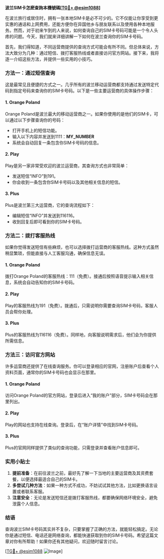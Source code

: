 **波兰SIM卡怎麽查詢本機號碼[[TG💪+ @esim1088](https://t.me/s/esim1088)]**

在波兰旅行或居住时，拥有一张本地SIM卡是必不可少的。它不仅能让你享受到更实惠的通话和上网费用，还能方便你在异国他乡与朋友联系以及使用各种本地服务。然而，对于初来乍到的人来说，如何查询自己的SIM卡号码可能是一个令人头疼的问题。今天，我们就来详细讲解一下如何在波兰查询你的SIM卡号码。

首先，我们得知道，不同运营商提供的查询方式可能会有所不同。但总体来说，方法大致分为几种：通过短信、拨打客服热线或者直接访问官方网站。接下来，我将逐一介绍这些方法，并提供一些实用的小技巧。

### 方法一：通过短信查询

这是最常见且便捷的方式之一。几乎所有的波兰移动运营商都支持通过发送特定代码到指定号码来查询你的SIM卡号码。以下是一些主要运营商的具体操作步骤：

#### 1. Orange Poland
Orange Poland是波兰最大的移动运营商之一。如果你使用的是他们的SIM卡，可以通过以下步骤查询你的号码：
- 打开手机上的短信功能。
- 输入以下内容并发送到1111：**MY_NUMBER**
- 系统会自动回复一条包含你SIM卡号码的信息。

#### 2. Play
Play是另一家非常受欢迎的波兰运营商，其查询方式也非常简单：
- 发送短信“INFO”到191。
- 你会收到一条包含你SIM卡号码以及其他相关信息的短信。

#### 3. Plus
Plus是波兰第三大运营商，它的查询流程如下：
- 编辑短信“INFO”并发送到116116。
- 收到回复后即可看到你的SIM卡号码。

### 方法二：拨打客服热线

如果你觉得发送短信有些麻烦，也可以选择拨打运营商的客服热线。这种方式虽然稍显繁琐，但能直接与人工客服沟通，确保信息无误。

#### 1. Orange Poland
拨打Orange Poland的客服热线：111（免费）。接通后按照语音提示输入相关信息，系统会自动告知你的SIM卡号码。

#### 2. Play
Play的客服热线为191（免费）。拨通后，只需说明你需要查询SIM卡号码，客服人员会帮你处理。

#### 3. Plus
Plus的客服热线为116116（免费）。同样地，向客服说明需求后，他们会为你提供所需信息。

### 方法三：访问官方网站

许多运营商还提供了在线查询服务。你可以登录相应的官网，注册账户后查看个人资料页面，通常你的SIM卡号码也会显示在那里。

#### 1. Orange Poland
访问Orange Poland的官方网站，登录后进入“我的账户”部分，SIM卡号码会在那里列出。

#### 2. Play
Play的网站也支持在线查询。登录后，在“账户详情”中找到SIM卡号码。

#### 3. Plus
Plus的官网同样提供了类似的查询功能，只需登录并查看账户信息即可。

### 实用小贴士

1. **提前准备**：在前往波兰之前，最好先了解一下当地的主要运营商及其资费套餐，以便选择最适合自己的SIM卡。
2. **多尝试几种方法**：如果一种方式不成功，不妨试试其他方法，比如更换语言设置或者联系客服。
3. **注意安全**：无论是发送短信还是拨打客服热线，都要确保网络环境安全，避免泄露个人信息。

### 结语

查询波兰SIM卡号码其实并不复杂，只要掌握了正确的方法，就能轻松搞定。无论你是通过短信、电话还是网络查询，都能快速获取到你的SIM卡号码。希望这篇文章对你有所帮助！如果你还有其他疑问，欢迎随时留言讨论。

[[TG💪+ @esim1088](https://t.me/s/esim1088) ![Image](https://i.postimg.cc/4NQfJmqS/Snipaste-2025-05-13-00-14-12.png)]